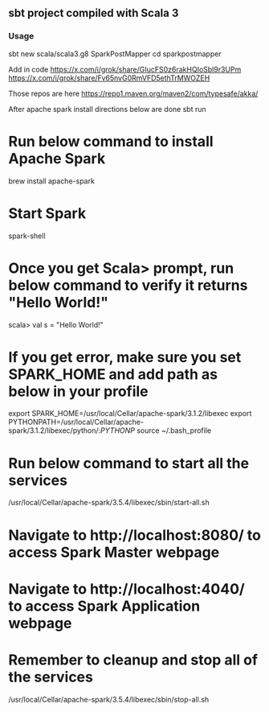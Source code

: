## sbt project compiled with Scala 3

### Usage

sbt new scala/scala3.g8
SparkPostMapper
cd sparkpostmapper 

Add in code
https://x.com/i/grok/share/GIucFS0z6rakHQIoSbl9r3UPm
https://x.com/i/grok/share/Fv65nvG0RmVFD5ethTrMWOZEH

Those repos are here https://repo1.maven.org/maven2/com/typesafe/akka/

After apache spark install directions below are done 
sbt run


# Run below command to install Apache Spark
brew install apache-spark
# Start Spark
spark-shell
# Once you get Scala> prompt, run below command to verify it returns "Hello World!"
scala> val s = "Hello World!"
# If you get error, make sure you set SPARK_HOME and add path as below in your profile
export SPARK_HOME=/usr/local/Cellar/apache-spark/3.1.2/libexec
export PYTHONPATH=/usr/local/Cellar/apache-spark/3.1.2/libexec/python/:$PYTHONP$
source ~/.bash_profile
# Run below command to start all the services
/usr/local/Cellar/apache-spark/3.5.4/libexec/sbin/start-all.sh
# Navigate to http://localhost:8080/ to access Spark Master webpage
# Navigate to http://localhost:4040/ to access Spark Application webpage
# Remember to cleanup and stop all of the services
/usr/local/Cellar/apache-spark/3.5.4/libexec/sbin/stop-all.sh



